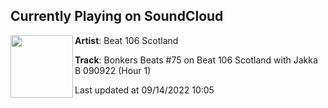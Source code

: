 ## Currently Playing on SoundCloud

[<img align="left" width="100" src="https://i1.sndcdn.com/artworks-9vcYIToKXH2oClut-5XZiQA-t500x500.jpg">](https://soundcloud.com/beat106scotland/bonkers-beats-on-beat-106-7)

**Artist**: Beat 106 Scotland 

**Track**: Bonkers Beats #75 on Beat 106 Scotland with Jakka B 090922 (Hour 1)

Last updated at 09/14/2022 10:05
